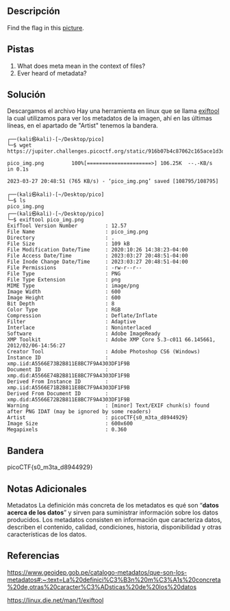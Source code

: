 ## Descripción
Find the flag in this [picture](https://jupiter.challenges.picoctf.org/static/916b07b4c87062c165ace1d3d31ef655/pico_img.png).

## Pistas 
1. What does meta mean in the context of files?
2. Ever heard of metadata?

## Solución
Descargamos el archivo
Hay una herramienta en linux  que se llama [exiftool](https://linux.die.net/man/1/exiftool) la cual utilizamos para ver los metadatos de la imagen, ahí en las últimas líneas, en el apartado de "Artist" tenemos la bandera.
```
┌──(kali㉿kali)-[~/Desktop/pico]
└─$ wget https://jupiter.challenges.picoctf.org/static/916b07b4c87062c165ace1d3d31ef655/pico_img.png

pico_img.png         100%[=====================>] 106.25K  --.-KB/s    in 0.1s    

2023-03-27 20:48:51 (765 KB/s) - ‘pico_img.png’ saved [108795/108795]

┌──(kali㉿kali)-[~/Desktop/pico]
└─$ ls
pico_img.png
┌──(kali㉿kali)-[~/Desktop/pico]
└─$ exiftool pico_img.png
ExifTool Version Number         : 12.57
File Name                       : pico_img.png
Directory                       : .
File Size                       : 109 kB
File Modification Date/Time     : 2020:10:26 14:38:23-04:00
File Access Date/Time           : 2023:03:27 20:48:51-04:00
File Inode Change Date/Time     : 2023:03:27 20:48:51-04:00
File Permissions                : -rw-r--r--
File Type                       : PNG
File Type Extension             : png
MIME Type                       : image/png
Image Width                     : 600
Image Height                    : 600
Bit Depth                       : 8
Color Type                      : RGB
Compression                     : Deflate/Inflate
Filter                          : Adaptive
Interlace                       : Noninterlaced
Software                        : Adobe ImageReady
XMP Toolkit                     : Adobe XMP Core 5.3-c011 66.145661, 2012/02/06-14:56:27
Creator Tool                    : Adobe Photoshop CS6 (Windows)
Instance ID                     : xmp.iid:A5566E73B2B811E8BC7F9A4303DF1F9B
Document ID                     : xmp.did:A5566E74B2B811E8BC7F9A4303DF1F9B
Derived From Instance ID        : xmp.iid:A5566E71B2B811E8BC7F9A4303DF1F9B
Derived From Document ID        : xmp.did:A5566E72B2B811E8BC7F9A4303DF1F9B
Warning                         : [minor] Text/EXIF chunk(s) found after PNG IDAT (may be ignored by some readers)
Artist                          : picoCTF{s0_m3ta_d8944929}
Image Size                      : 600x600
Megapixels                      : 0.360
```

## Bandera
picoCTF{s0_m3ta_d8944929}

## Notas Adicionales
Metadatos
La definición más concreta de los metadatos es qué son “**datos acerca de los datos**” y sirven para suministrar información sobre los datos producidos. Los metadatos consisten en información que caracteriza datos, describen el contenido, calidad, condiciones, historia, disponibilidad y otras características de los datos.

## Referencias
https://www.geoidep.gob.pe/catalogo-metadatos/que-son-los-metadatos#:~:text=La%20definici%C3%B3n%20m%C3%A1s%20concreta%20de,otras%20caracter%C3%ADsticas%20de%20los%20datos

https://linux.die.net/man/1/exiftool